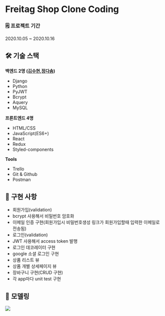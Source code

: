 

# Freitag Shop Clone Coding 

### 🗒 프로젝트 기간 
2020.10.05 ~ 2020.10.16

## 🛠 기술 스택

**백엔드 2명 ([김수현](https://velog.io/@finelinefe/FREITAG-%ED%81%B4%EB%A1%A0-2%EC%B0%A8-%ED%94%84%EB%A1%9C%EC%A0%9D%ED%8A%B8-%ED%9B%84%EA%B8%B0),[정다솜](https://velog.io/@dnpxm387))**
- Django
- Python
- PyJWT
- Bcrypt
- Aquery
- MySQL

**프론트엔드 4명**
- HTML/CSS
- JavaScript(ES6+)
- React
- Redux
- Styled-components

**Tools**
- Trello
- Git & Github
- Postman 

## 📌 구현 사항

- 회원가입(validation)
- bcrypt 사용해서 비밀번호 암호화
- 이메일 인증 구현(회원가입시 비밀번호생성 링크가 회원가입할때 입력한 이메일로 전송됨)
- 로그인(validation)
- JWT 사용해서 access token 발행
- 로그인 데코레이터 구현
- google 소셜 로그인 구현
- 상품 리스트 뷰
- 상품 개별 상세페이지 뷰
- 장바구니 구현(CRUD 구현)
- 각 app마다 unit test 구현

## 🔗 모델링
![](https://images.velog.io/images/dnpxm387/post/d5c1abea-47a7-469f-b427-428fafb6adfd/%E1%84%89%E1%85%B3%E1%84%8F%E1%85%B3%E1%84%85%E1%85%B5%E1%86%AB%E1%84%89%E1%85%A3%E1%86%BA%202020-10-16%20%E1%84%8B%E1%85%A9%E1%84%92%E1%85%AE%202.58.20.png)
